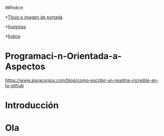 ##Índice

*[Título e imagen de portada](#Programaci-n-Orientada-a-Aspectos)

*[Insignias](#Introducción)

*[Índice](#ola)

# Programaci-n-Orientada-a-Aspectos
https://www.aluracursos.com/blog/como-escribir-un-readme-increible-en-tu-github 


# Introducción

# Ola
